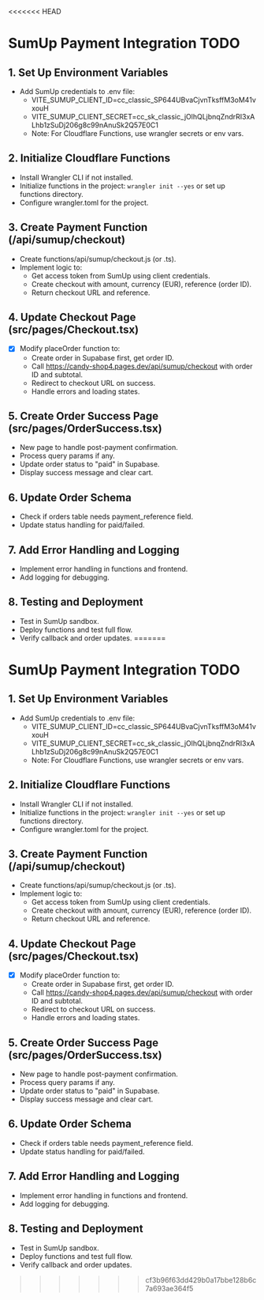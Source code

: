 <<<<<<< HEAD
# SumUp Payment Integration TODO

## 1. Set Up Environment Variables
- Add SumUp credentials to .env file:
  - VITE_SUMUP_CLIENT_ID=cc_classic_SP644UBvaCjvnTksffM3oM41vxouH
  - VITE_SUMUP_CLIENT_SECRET=cc_sk_classic_jOlhQLjbnqZndrRI3xALhb1zSuDj206g8c99nAnuSk2Q57E0C1
  - Note: For Cloudflare Functions, use wrangler secrets or env vars.

## 2. Initialize Cloudflare Functions
- Install Wrangler CLI if not installed.
- Initialize functions in the project: `wrangler init --yes` or set up functions directory.
- Configure wrangler.toml for the project.

## 3. Create Payment Function (/api/sumup/checkout)
- Create functions/api/sumup/checkout.js (or .ts).
- Implement logic to:
  - Get access token from SumUp using client credentials.
  - Create checkout with amount, currency (EUR), reference (order ID).
  - Return checkout URL and reference.

## 4. Update Checkout Page (src/pages/Checkout.tsx)
- [x] Modify placeOrder function to:
  - Create order in Supabase first, get order ID.
  - Call https://candy-shop4.pages.dev/api/sumup/checkout with order ID and subtotal.
  - Redirect to checkout URL on success.
  - Handle errors and loading states.

## 5. Create Order Success Page (src/pages/OrderSuccess.tsx)
- New page to handle post-payment confirmation.
- Process query params if any.
- Update order status to "paid" in Supabase.
- Display success message and clear cart.

## 6. Update Order Schema
- Check if orders table needs payment_reference field.
- Update status handling for paid/failed.

## 7. Add Error Handling and Logging
- Implement error handling in functions and frontend.
- Add logging for debugging.

## 8. Testing and Deployment
- Test in SumUp sandbox.
- Deploy functions and test full flow.
- Verify callback and order updates.
=======
# SumUp Payment Integration TODO

## 1. Set Up Environment Variables
- Add SumUp credentials to .env file:
  - VITE_SUMUP_CLIENT_ID=cc_classic_SP644UBvaCjvnTksffM3oM41vxouH
  - VITE_SUMUP_CLIENT_SECRET=cc_sk_classic_jOlhQLjbnqZndrRI3xALhb1zSuDj206g8c99nAnuSk2Q57E0C1
  - Note: For Cloudflare Functions, use wrangler secrets or env vars.

## 2. Initialize Cloudflare Functions
- Install Wrangler CLI if not installed.
- Initialize functions in the project: `wrangler init --yes` or set up functions directory.
- Configure wrangler.toml for the project.

## 3. Create Payment Function (/api/sumup/checkout)
- Create functions/api/sumup/checkout.js (or .ts).
- Implement logic to:
  - Get access token from SumUp using client credentials.
  - Create checkout with amount, currency (EUR), reference (order ID).
  - Return checkout URL and reference.

## 4. Update Checkout Page (src/pages/Checkout.tsx)
- [x] Modify placeOrder function to:
  - Create order in Supabase first, get order ID.
  - Call https://candy-shop4.pages.dev/api/sumup/checkout with order ID and subtotal.
  - Redirect to checkout URL on success.
  - Handle errors and loading states.

## 5. Create Order Success Page (src/pages/OrderSuccess.tsx)
- New page to handle post-payment confirmation.
- Process query params if any.
- Update order status to "paid" in Supabase.
- Display success message and clear cart.

## 6. Update Order Schema
- Check if orders table needs payment_reference field.
- Update status handling for paid/failed.

## 7. Add Error Handling and Logging
- Implement error handling in functions and frontend.
- Add logging for debugging.

## 8. Testing and Deployment
- Test in SumUp sandbox.
- Deploy functions and test full flow.
- Verify callback and order updates.
>>>>>>> cf3b96f63dd429b0a17bbe128b6c7a693ae364f5

